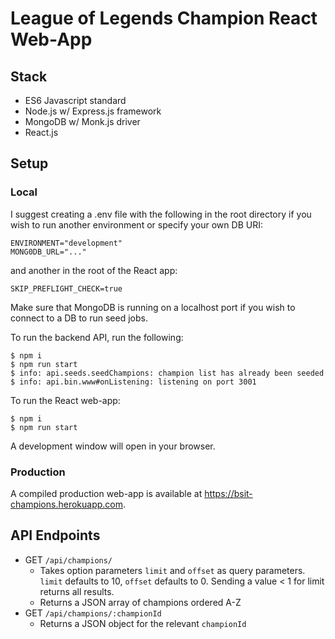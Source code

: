 # League of Legends Champion React Web-App

## Stack

- ES6 Javascript standard
- Node.js w/ Express.js framework
- MongoDB w/ Monk.js driver
- React.js

## Setup

### Local
I suggest creating a .env file with the following in the root directory if you wish to run another environment or specify your own DB URI:
```
ENVIRONMENT="development"
MONG0DB_URL="..."
```
and another in the root of the React app:
```
SKIP_PREFLIGHT_CHECK=true
```
Make sure that MongoDB is running on a localhost port if you wish to connect to a DB to run seed jobs. 

To run the backend API, run the following:
```
$ npm i
$ npm run start
$ info: api.seeds.seedChampions: champion list has already been seeded
$ info: api.bin.www#onListening: listening on port 3001
```

To run the React web-app:
```
$ npm i
$ npm run start
```

A development window will open in your browser.

### Production
A compiled production web-app is available at https://bsit-champions.herokuapp.com.

## API Endpoints
- GET `/api/champions/`
    - Takes option parameters `limit` and `offset` as query parameters. `limit` defaults to 10, `offset` defaults to 0. Sending a value < 1 for limit returns all results.
    - Returns a JSON array of champions ordered A-Z
- GET `/api/champions/:championId`
    - Returns a JSON object for the relevant `championId`
